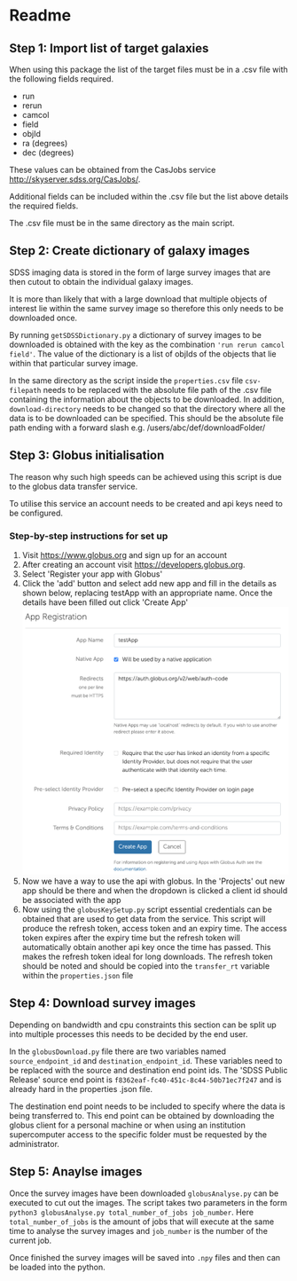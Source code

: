 # Readme

## Step 1: Import list of target galaxies

When using this package the list of the target files must be in a .csv file with the following fields required.

- run
- rerun
- camcol
- field
- objId
- ra (degrees)
- dec (degrees)

These values can be obtained from the CasJobs service http://skyserver.sdss.org/CasJobs/.

Additional fields can be included within the .csv file but the list above details the required fields.

The .csv file must be in the same directory as the main script.

## Step 2: Create dictionary of galaxy images

SDSS imaging data is stored in the form of large survey images that are then cutout to obtain the individual galaxy images.

It is more than likely that with a large download that multiple objects of interest lie within the same survey image so therefore this only needs to be downloaded once.

By running `getSDSSDictionary.py` a dictionary of survey images to be downloaded is obtained with the key as the combination `'run rerun camcol field'`. The value of the dictionary is a list of objIds of the objects that lie within that particular survey image.

In the same directory as the script inside the `properties.csv` file `csv-filepath` needs to be replaced with the absolute file path of the .csv file containing the information about the objects to be downloaded. In addition, `download-directory` needs to be changed so that the directory where all the data is to be downloaded can be specified. This should be the absolute file path ending with a forward slash e.g. /users/abc/def/downloadFolder/

<!-- Within the file `dataCSVLocation` needs to be replaced with the absolute file path of the .csv file with the information for the objects to be downloaded. In addition, `pickleLocation` needs to be changed so that the location of the destination dictionary can be specified. **Note**: The pickle file destination needs to be noted down so that it can be used when loading in the dictionary in the download stage. -->

## Step 3: Globus initialisation

The reason why such high speeds can be achieved using this script is due to the globus data transfer service.

To utilise this service an account needs to be created and api keys need to be configured.

### Step-by-step instructions for set up

1. Visit https://www.globus.org and sign up for an account 
2. After creating an account visit https://developers.globus.org.
3. Select 'Register your app with Globus'
4. Click the 'add' button and select add new app and fill in the details as shown below, replacing testApp with an appropriate name. Once the details have been filled out click 'Create App' ![](documentation/globusappSetup.png) 
5. Now we have a way to use the api with globus. In the 'Projects' out new app should be there and when the dropdown is clicked a client id should be associated with the app
6. Now using the `globusKeySetup.py` script essential credentials can be obtained that are used to get data from the service. This script will produce the refresh token, access token and an expiry time. The access token expires after the expiry time but the refresh token will automatically obtain another api key once the time has passed. This makes the refresh token ideal for long downloads. The refresh token should be noted and should be copied into the `transfer_rt` variable within the `properties.json` file

## Step 4: Download survey images

Depending on bandwidth and cpu constraints this section can be split up into multiple processes this needs to be decided by the end user.

In the `globusDownload.py` file there are two variables named `source_endpoint_id` and `destination_endpoint_id`. These variables need to be replaced with the source and destination end point ids. The 'SDSS Public Release' source end point is `f8362eaf-fc40-451c-8c44-50b71ec7f247` and is already hard in the properties .json file.

The destination end point needs to be included to specify where the data is being transferred to. This end point can be obtained by downloading the globus client for a personal machine or when using an institution supercomputer access to the specific folder must be requested by the administrator.

## Step 5: Anaylse images

Once the survey images have been downloaded `globusAnalyse.py` can be executed to cut out the images. The script takes two parameters in the form `python3 globusAnalyse.py total_number_of_jobs job_number`. Here `total_number_of_jobs` is the amount of jobs that will execute at the same time to analyse the survey images and `job_number` is the number of the current job.

Once finished the survey images will be saved into `.npy` files and then can be loaded into the python.